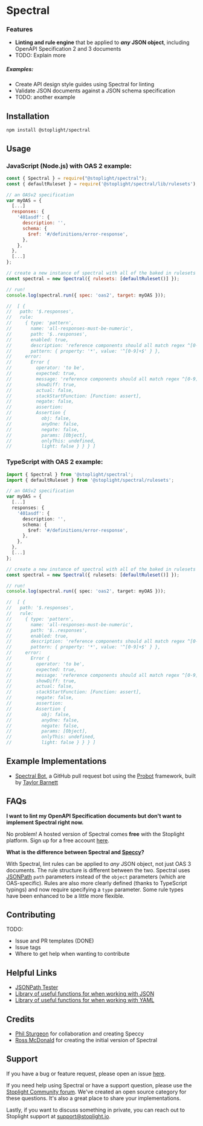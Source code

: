 # Spectral

### Features

- **Linting and rule engine** that be applied to **_any_ JSON object**, including OpenAPI Specification 2 and 3 documents
- TODO: Explain more

##### Examples:
- Create API design style guides using Spectral for linting
- Validate JSON documents against a JSON schema specification
- TODO: another example

## Installation

```shell
npm install @stoplight/spectral
```

## Usage

### JavaScript (Node.js) with OAS 2 example:

```javascript
const { Spectral } = require("@stoplight/spectral");
const { defaultRuleset } = require('@stoplight/spectral/lib/rulesets');

// an OASv2 specification
var myOAS = {
  [...]
  responses: {
    '401asdf': {
      description: '',
      schema: {
        $ref: '#/definitions/error-response',
      },
    },
  },
  [...]
};

// create a new instance of spectral with all of the baked in rulesets
const spectral = new Spectral({ rulesets: [defaultRuleset()] });

// run!
console.log(spectral.run({ spec: 'oas2', target: myOAS }));

//  [ {
//   path: '$.responses',
//   rule:
//     { type: 'pattern',
//       name: 'all-responses-must-be-numeric',
//       path: '$..responses',
//       enabled: true,
//       description: 'reference components should all match regex ^[0-9]+',
//       pattern: { property: '*', value: '^[0-9]+$' } },
//     error:
//       Error {
//         operator: 'to be',
//         expected: true,
//         message: 'reference components should all match regex ^[0-9]+',
//         showDiff: true,
//         actual: false,
//         stackStartFunction: [Function: assert],
//         negate: false,
//         assertion:
//         Assertion {
//           obj: false,
//           anyOne: false,
//           negate: false,
//           params: [Object],
//           onlyThis: undefined,
//           light: false } } } ]
```

### TypeScript with OAS 2 example:

```typescript
import { Spectral } from '@stoplight/spectral';
import { defaultRuleset } from '@stoplight/spectral/rulesets';

// an OASv2 specification
var myOAS = {
  [...]
  responses: {
    '401asdf': {
      description: '',
      schema: {
        $ref: '#/definitions/error-response',
      },
    },
  },
  [...]
};

// create a new instance of spectral with all of the baked in rulesets
const spectral = new Spectral({ rulesets: [defaultRuleset()] });

// run!
console.log(spectral.run({ spec: 'oas2', target: myOAS }));

//  [ {
//   path: '$.responses',
//   rule:
//     { type: 'pattern',
//       name: 'all-responses-must-be-numeric',
//       path: '$..responses',
//       enabled: true,
//       description: 'reference components should all match regex ^[0-9]+',
//       pattern: { property: '*', value: '^[0-9]+$' } },
//     error:
//       Error {
//         operator: 'to be',
//         expected: true,
//         message: 'reference components should all match regex ^[0-9]+',
//         showDiff: true,
//         actual: false,
//         stackStartFunction: [Function: assert],
//         negate: false,
//         assertion:
//         Assertion {
//           obj: false,
//           anyOne: false,
//           negate: false,
//           params: [Object],
//           onlyThis: undefined,
//           light: false } } } ]
```

## Example Implementations

- [Spectral Bot](https://github.com/tbarn/spectral-bot), a GitHub pull request bot using the [Probot](https://probot.github.io) framework, built by [Taylor Barnett](https://github.com/tbarn)

## FAQs

**I want to lint my OpenAPI Specification documents but don't want to implement Spectral right now.**

No problem! A hosted version of Spectral comes **free** with the Stoplight platform. Sign up for a free account [here]().

**What is the difference between Spectral and [Speccy](https://github.com/wework/speccy)?**

With Spectral, lint rules can be applied to _any_ JSON object, not just OAS 3 documents. The rule structure is different between the two. Spectral uses [JSONPath](http://goessner.net/articles/JsonPath/) `path` parameters instead of the `object` parameters (which are OAS-specific). Rules are also more clearly defined (thanks to TypeScript typings) and now require specifying a `type` parameter. Some rule types have been enhanced to be a little more flexible.

## Contributing

TODO:
- Issue and PR templates (DONE)
- Issue tags
- Where to get help when wanting to contribute


## Helpful Links

- [JSONPath Tester](https://jsonpath.curiousconcept.com/)
- [Library of useful functions for when working with JSON](https://github.com/stoplightio/json)
- [Library of useful functions for when working with YAML](https://github.com/stoplightio/yaml)

## Credits

- [Phil Sturgeon](https://github.com/philsturgeon) for collaboration and creating Speccy
- [Ross McDonald](https://github.com/rossmcdonald) for creating the initial version of Spectral

## Support

If you have a bug or feature request, please open an issue [here](https://github.com/stoplightio/spectral/issues).

If you need help using Spectral or have a support question, please use the [Stoplight Community forum](https://community.stoplight.io). We've created an open source category for these questions. It's also a great place to share your implementations.

Lastly, if you want to discuss something in private, you can reach out to Stoplight support at [support@stoplight.io](mailto:support@stoplight.io).
